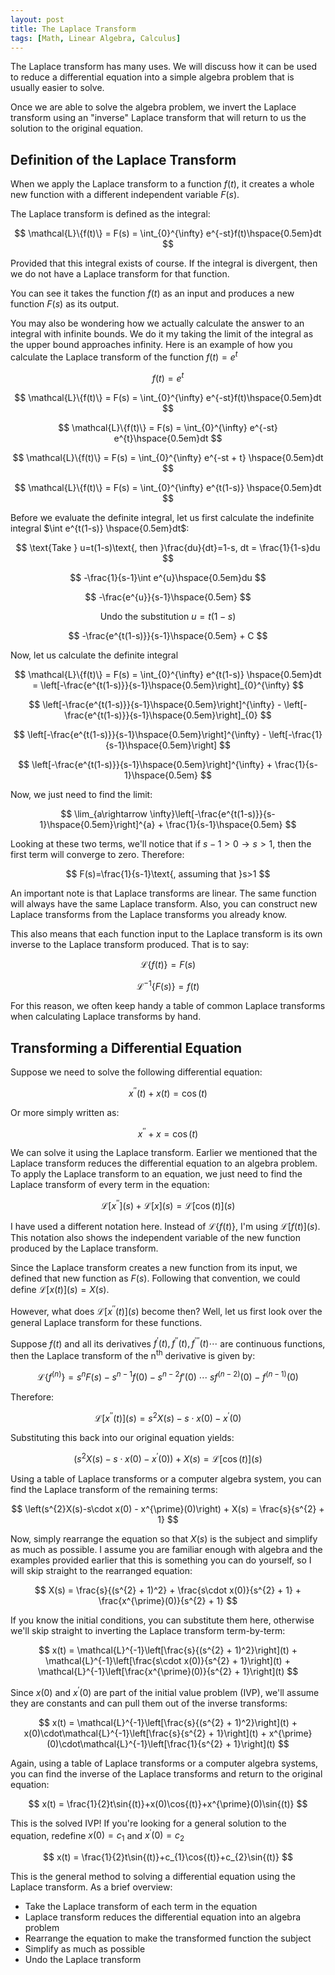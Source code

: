 ```yaml
---
layout: post
title: The Laplace Transform
tags: [Math, Linear Algebra, Calculus]
---
```


The Laplace transform has many uses. We will discuss how it can be used to reduce a differential equation into a simple algebra problem that is usually easier to solve.

Once we are able to solve the algebra problem, we invert the Laplace transform using an "inverse" Laplace transform that will return to us the solution to the original equation.

## Definition of the Laplace Transform

When we apply the Laplace transform to a function $f(t)$, it creates a whole new function with a different independent variable $F(s)$.

The Laplace transform is defined as the integral:

$$
\mathcal{L}\{f(t)\} = F(s) = \int_{0}^{\infty} e^{-st}f(t)\hspace{0.5em}dt
$$

Provided that this integral exists of course. If the integral is divergent, then we do not have a Laplace transform for that function.

You can see it takes the function $f(t)$ as an input and produces a new function $F(s)$ as its output.

You may also be wondering how we actually calculate the answer to an integral with infinite bounds. We do it my taking the limit of the integral as the upper bound approaches infinity. Here is an example of how you calculate the Laplace transform of the function $f(t) = e^{t}$

$$
f(t)=e^{t}
$$

$$
\mathcal{L}\{f(t)\} = F(s) = \int_{0}^{\infty} e^{-st}f(t)\hspace{0.5em}dt
$$

$$
\mathcal{L}\{f(t)\} = F(s) = \int_{0}^{\infty} e^{-st} e^{t}\hspace{0.5em}dt
$$

$$
\mathcal{L}\{f(t)\} = F(s) = \int_{0}^{\infty} e^{-st + t} \hspace{0.5em}dt
$$

$$
\mathcal{L}\{f(t)\} = F(s) = \int_{0}^{\infty} e^{t(1-s)} \hspace{0.5em}dt
$$

Before we evaluate the definite integral, let us first calculate the indefinite integral $\int e^{t(1-s)} \hspace{0.5em}dt$:

$$
\text{Take } u=t(1-s)\text{, then }\frac{du}{dt}=1-s, dt = \frac{1}{1-s}du
$$

$$
-\frac{1}{s-1}\int e^{u}\hspace{0.5em}du
$$

$$
-\frac{e^{u}}{s-1}\hspace{0.5em}
$$

$$
\text{Undo the substitution }u=t(1-s)
$$

$$
-\frac{e^{t(1-s)}}{s-1}\hspace{0.5em} + C
$$

Now, let us calculate the definite integral

$$
\mathcal{L}\{f(t)\} = F(s) = \int_{0}^{\infty} e^{t(1-s)} \hspace{0.5em}dt = \left[-\frac{e^{t(1-s)}}{s-1}\hspace{0.5em}\right]_{0}^{\infty}
$$

$$
\left[-\frac{e^{t(1-s)}}{s-1}\hspace{0.5em}\right]^{\infty} - \left[-\frac{e^{t(1-s)}}{s-1}\hspace{0.5em}\right]_{0}
$$

$$
\left[-\frac{e^{t(1-s)}}{s-1}\hspace{0.5em}\right]^{\infty} - \left[-\frac{1}{s-1}\hspace{0.5em}\right]
$$

$$
\left[-\frac{e^{t(1-s)}}{s-1}\hspace{0.5em}\right]^{\infty} + \frac{1}{s-1}\hspace{0.5em}
$$

Now, we just need to find the limit:

$$
\lim_{a\rightarrow \infty}\left[-\frac{e^{t(1-s)}}{s-1}\hspace{0.5em}\right]^{a} + \frac{1}{s-1}\hspace{0.5em}
$$

Looking at these two terms, we'll notice that if $s-1>0\rightarrow s>1$, then the first term will converge to zero. Therefore:

$$
F(s)=\frac{1}{s-1}\text{, assuming that }s>1
$$

An important note is that Laplace transforms are linear. The same function will always have the same Laplace transform. Also, you can construct new Laplace transforms from the Laplace transforms you already know.

This also means that each function input to the Laplace transform is its own inverse to the Laplace transform produced. That is to say:

$$
\mathcal{L}\{f(t)\} = F(s)
$$

$$
\mathcal{L}^{-1}\{F(s)\} = f(t)
$$

For this reason, we often keep handy a table of common Laplace transforms when calculating Laplace transforms by hand.

## Transforming a Differential Equation

Suppose we need to solve the following differential equation:

$$
x^{\prime\prime}(t) + x(t) = \cos(t)
$$

Or more simply written as:

$$
x^{\prime\prime} + x = \cos(t)
$$

We can solve it using the Laplace transform. Earlier we mentioned that the Laplace transform reduces the differential equation to an algebra problem. To apply the Laplace transform to an equation, we just need to find the Laplace transform of every term in the equation:

$$
\mathcal{L}\left[x^{\prime\prime}\right](s) + \mathcal{L}\left[x\right](s) = \mathcal{L}\left[\cos(t)\right](s)
$$

I have used a different notation here. Instead of $\mathcal{L}\{f(t)\}$, I'm using $\mathcal{L} [f(t)] (s)$. This notation also shows the independent variable of the new function produced by the Laplace transform.

Since the Laplace transform creates a new function from its input, we defined that new function as $F(s)$. Following that convention, we could define $\mathcal{L} \left[ x(t) \right] (s) = X(s)$.

However, what does $\mathcal{L} \left[ x^{\prime\prime}(t) \right] (s)$ become then? Well, let us first look over the general Laplace transform for these functions.

Suppose $f(t)$ and all its derivatives $f^{\prime}(t),f^{\prime\prime}(t),f^{\prime\prime\prime}(t)\cdots$ are continuous functions, then the Laplace transform of the $\text{n}^{\text{th}}$ derivative is given by:

$$
\mathcal{L} \left\{ f^{(n)} \right\} = {s^n}F(s) - {s^{n - 1}}f \left( 0 \right) - {s^{n - 2}}f' \left( 0 \right) \; \cdots \; s{f^{ (n - 2) }} \left( 0 \right) - {f^{ \left( {n - 1} \right) }} \left( 0 \right)
$$

Therefore:

$$
\mathcal{L}\left[x^{\prime\prime}(t)\right](s)=s^{2}X(s)-s\cdot x(0) - x^{\prime}(0)
$$

Substituting this back into our original equation yields:

$$
\left(s^{2}X(s)-s\cdot x(0) - x^{\prime}(0)\right) + X(s) = \mathcal{L}\left[\cos(t)\right](s)
$$

Using a table of Laplace transforms or a computer algebra system, you can find the Laplace transform of the remaining terms:

$$
\left(s^{2}X(s)-s\cdot x(0) - x^{\prime}(0)\right) + X(s) = \frac{s}{s^{2} + 1}
$$

Now, simply rearrange the equation so that $X(s)$ is the subject and simplify as much as possible. I assume you are familiar enough with algebra and the examples provided earlier that this is something you can do yourself, so I will skip straight to the rearranged equation:

$$
X(s) = \frac{s}{(s^{2} + 1)^2} + \frac{s\cdot x(0)}{s^{2} + 1} + \frac{x^{\prime}(0)}{s^{2} + 1}
$$

If you know the initial conditions, you can substitute them here, otherwise we'll skip straight to inverting the Laplace transform term-by-term:

$$
x(t) = \mathcal{L}^{-1}\left[\frac{s}{(s^{2} + 1)^2}\right](t) + \mathcal{L}^{-1}\left[\frac{s\cdot x(0)}{s^{2} + 1}\right](t) + \mathcal{L}^{-1}\left[\frac{x^{\prime}(0)}{s^{2} + 1}\right](t)
$$

Since $x(0)$ and $x^{\prime}(0)$ are part of the initial value problem (IVP), we'll assume they are constants and can pull them out of the inverse transforms:

$$
x(t) = \mathcal{L}^{-1}\left[\frac{s}{(s^{2} + 1)^2}\right](t) + x(0)\cdot\mathcal{L}^{-1}\left[\frac{s}{s^{2} + 1}\right](t) + x^{\prime}(0)\cdot\mathcal{L}^{-1}\left[\frac{1}{s^{2} + 1}\right](t)
$$

Again, using a table of Laplace transforms or a computer algebra systems, you can find the inverse of the Laplace transforms and return to the original equation:

$$
x(t) = \frac{1}{2}t\sin{(t)}+x(0)\cos{(t)}+x^{\prime}(0)\sin{(t)}
$$

This is the solved IVP! If you're looking for a general solution to the equation, redefine $x(0)=c_1$ and $x^{\prime}(0)=c_2$

$$
x(t) = \frac{1}{2}t\sin{(t)}+c_{1}\cos{(t)}+c_{2}\sin{(t)}
$$

This is the general method to solving a differential equation using the Laplace transform. As a brief overview:

-   Take the Laplace transform of each term in the equation
-   Laplace transform reduces the differential equation into an algebra problem
-   Rearrange the equation to make the transformed function the subject
-   Simplify as much as possible
-   Undo the Laplace transform
